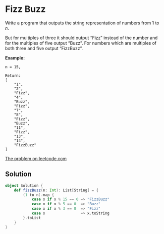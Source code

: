 # Fizz Buzz

Write a program that outputs the string representation of numbers from 1
to _n_.

But for multiples of three it should output “Fizz” instead of the number
and for the multiples of five output “Buzz”. For numbers which are
multiples of both three and five output “FizzBuzz”.

**Example:**
```
n = 15,

Return:
[
    "1",
    "2",
    "Fizz",
    "4",
    "Buzz",
    "Fizz",
    "7",
    "8",
    "Fizz",
    "Buzz",
    "11",
    "Fizz",
    "13",
    "14",
    "FizzBuzz"
]
```

[The problem on leetcode.com](https://leetcode.com/problems/fizz-buzz/)

## Solution

```scala
object Solution {
    def fizzBuzz(n: Int): List[String] = {
        (1 to n).map {
            case x if x % 15 == 0 => "FizzBuzz"
            case x if x % 5 == 0  => "Buzz"
            case x if x % 3 == 0  => "Fizz"
            case x                => x.toString
        }.toList
    }
}
```
